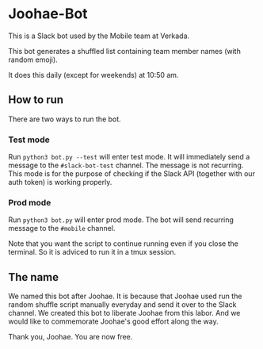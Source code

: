 # Joohae-Bot

This is a Slack bot used by the Mobile team at Verkada.

This bot generates a shuffled list containing team member names (with random emoji). 

It does this daily (except for weekends) at 10:50 am. 

## How to run

There are two ways to run the bot.

### Test mode

Run `python3 bot.py --test` will enter test mode. It will immediately send a message to the `#slack-bot-test` channel. The message is not recurring. This mode is for the purpose of checking if the Slack API (together with our auth token) is working properly. 

### Prod mode

Run `python3 bot.py` will enter prod mode. The bot will send recurring message to the `#mobile` channel. 

Note that you want the script to continue running even if you close the terminal. So it is adviced to run it in a tmux session. 

## The name

We named this bot after Joohae. It is because that Joohae used run the random shuffle script manually everyday and send it over to the Slack channel. We created this bot to liberate Joohae from this labor. And we would like to commemorate Joohae's good effort along the way. 

Thank you, Joohae. You are now free. 
